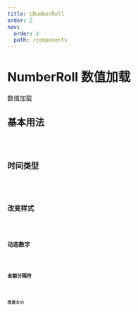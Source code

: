 ```yaml
---
title: LNumberRoll
order: 2
nav:
  order: 2
  path: /components
---
```


# NumberRoll 数值加载

数值加载

## 基本用法

<code src="./demos/base.tsx"/>

## 时间类型

<code src="./demos/date.tsx"/>

## 改变样式

<code src="./demos/style.tsx"/>

## 动态数字

<code src="./demos/dynamic.tsx"/>

## 金额分隔符

<code src="./demos/decimal.tsx"/>

## 改变大小

<code src="./demos/size.tsx"/>

<API></API>
